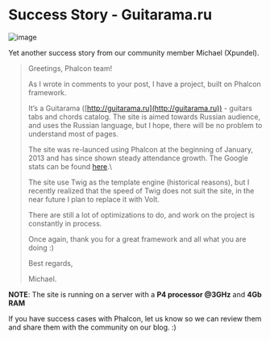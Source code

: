 <!--
slug: success-story-guitarama-ru
date: Thu May 16 2013 10:58:00 GMT-0400 (EDT)
tags: phalcon, successstory, php
title: Success Story - Guitarama.ru
id: 50579084184
link: http://blog.phalconphp.com/post/50579084184/success-story-guitarama-ru
raw: {"blog_name":"phalconphp","id":50579084184,"post_url":"http://blog.phalconphp.com/post/50579084184/success-story-guitarama-ru","slug":"success-story-guitarama-ru","type":"text","date":"2013-05-16 14:58:00 GMT","timestamp":1368716280,"state":"published","format":"html","reblog_key":"HGtXKlhh","tags":["phalcon","successstory","php"],"short_url":"http://tmblr.co/Z6Pumvl6lvEO","highlighted":[],"note_count":2,"title":"Success Story - Guitarama.ru","body":"<div><img alt=\"image\" src=\"http://media.tumblr.com/be220af58dda9b4dd97481a2d2d95349/tumblr_inline_mmwcwoQoYO1qz4rgp.png\"/></div>\n\n<p>Yet another success story from our community member Michael (Xpundel).</p>\n<blockquote>\n<p>Greetings, Phalcon team!</p>\n<p><span>As I wrote in comments to your post, I have a project, built on Phalcon framework.</span></p>\n<p>It&rsquo;s a Guitarama (<a href=\"http://guitarama.ru\">http://guitarama.ru</a>) - guitars tabs and chords catalog. The site is aimed towards Russian audience, and uses the Russian language, but I hope, there will be no problem to understand most of pages.</p>\n<p><span>The site was re-launced using Phalcon at the beginning of January, 2013 and has since shown steady attendance growth. The Google stats can be found <a href=\"https://dl.dropboxusercontent.com/u/134666/Analytics%20guitarama.ru%20Audience%20Overview%2020130101-20130515.pdf\">here</a>.<br/></span></p>\n<p><span>The site use Twig as the template engine (historical reasons), but I recently realized that the speed of Twig does not suit the site, in the near future I plan to replace it with Volt. </span></p>\n<p><span>There are still a lot of optimizations to do, and work on the project is constantly in process.</span></p>\n<p><span>Once again, thank you for a great framework and all what you are doing :)</span></p>\n<p><span>Best regards,</span></p>\n<p>Michael.</p>\n</blockquote>\n<p><strong>NOTE</strong>: The site is running on a server with a <strong>P4 processor @3GHz</strong> and <strong>4Gb RAM</strong></p>\n<p><span>If you have success cases with Phalcon, let us know so we can review them and share them with the community on our blog. :)</span></p>","reblog":{"tree_html":"","comment":"<div><img alt=\"image\" src=\"http://media.tumblr.com/be220af58dda9b4dd97481a2d2d95349/tumblr_inline_mmwcwoQoYO1qz4rgp.png\"></div>\n\n<p>Yet another success story from our community member Michael (Xpundel).</p>\n<blockquote>\n<p>Greetings, Phalcon team!</p>\n<p><span>As I wrote in comments to your post, I have a project, built on Phalcon framework.</span></p>\n<p>It&rsquo;s a Guitarama (<a href=\"http://guitarama.ru\">http://guitarama.ru</a>) - guitars tabs and chords catalog. The site is aimed towards Russian audience, and uses the Russian language, but I hope, there will be no problem to understand most of pages.</p>\n<p><span>The site was re-launced using Phalcon at the beginning of January, 2013 and has since shown steady attendance growth. The Google stats can be found <a href=\"https://dl.dropboxusercontent.com/u/134666/Analytics%20guitarama.ru%20Audience%20Overview%2020130101-20130515.pdf\">here</a>.<br></span></p>\n<p><span>The site use Twig as the template engine (historical reasons), but I recently realized that the speed of Twig does not suit the site, in the near future I plan to replace it with Volt.&nbsp;</span></p>\n<p><span>There are still a lot of optimizations to do, and work on the project is constantly in process.</span></p>\n<p><span>Once again, thank you for a great framework and all what you are doing :)</span></p>\n<p><span>Best regards,</span></p>\n<p>Michael.</p>\n</blockquote>\n<p><strong>NOTE</strong>: The site is running on a server with a <strong>P4 processor @3GHz</strong> and <strong>4Gb RAM</strong></p>\n<p><span>If you have success cases with Phalcon, let us know so we can review them and share them with the community on our blog. :)</span></p>"},"trail":[{"blog":{"name":"phalconphp","theme":{"header_full_width":1117,"header_full_height":426,"header_focus_width":758,"header_focus_height":426,"avatar_shape":"square","background_color":"#FAFAFA","body_font":"Helvetica Neue","header_bounds":"0,937,426,179","header_image":"http://static.tumblr.com/be2b0380984b972b47699d457f4c0ffb/ivjir8a/815nn0qo7/tumblr_static_28z87js742xwowwo0kco04ogs.jpg","header_image_focused":"http://static.tumblr.com/be2b0380984b972b47699d457f4c0ffb/ivjir8a/laHnn0qo9/tumblr_static_tumblr_static_28z87js742xwowwo0kco04ogs_focused_v3.jpg","header_image_scaled":"http://static.tumblr.com/be2b0380984b972b47699d457f4c0ffb/ivjir8a/815nn0qo7/tumblr_static_28z87js742xwowwo0kco04ogs_2048_v2.jpg","header_stretch":true,"link_color":"#529ECC","show_avatar":true,"show_description":true,"show_header_image":true,"show_title":true,"title_color":"#444444","title_font":"Gibson","title_font_weight":"bold"}},"post":{"id":"50579084184"},"content":"<div><img alt=\"image\" src=\"http://media.tumblr.com/be220af58dda9b4dd97481a2d2d95349/tumblr_inline_mmwcwoQoYO1qz4rgp.png\"></div>\n\n<p>Yet another success story from our community member Michael (Xpundel).</p>\n<blockquote>\n<p>Greetings, Phalcon team!</p>\n<p><span>As I wrote in comments to your post, I have a project, built on Phalcon framework.</span></p>\n<p>It’s a Guitarama (<a href=\"http://guitarama.ru\">http://guitarama.ru</a>) - guitars tabs and chords catalog. The site is aimed towards Russian audience, and uses the Russian language, but I hope, there will be no problem to understand most of pages.</p>\n<p><span>The site was re-launced using Phalcon at the beginning of January, 2013 and has since shown steady attendance growth. The Google stats can be found <a href=\"https://dl.dropboxusercontent.com/u/134666/Analytics%20guitarama.ru%20Audience%20Overview%2020130101-20130515.pdf\">here</a>.<br></span></p>\n<p><span>The site use Twig as the template engine (historical reasons), but I recently realized that the speed of Twig does not suit the site, in the near future I plan to replace it with Volt. </span></p>\n<p><span>There are still a lot of optimizations to do, and work on the project is constantly in process.</span></p>\n<p><span>Once again, thank you for a great framework and all what you are doing :)</span></p>\n<p><span>Best regards,</span></p>\n<p>Michael.</p>\n</blockquote>\n<p><strong>NOTE</strong>: The site is running on a server with a <strong>P4 processor @3GHz</strong> and <strong>4Gb RAM</strong></p>\n<p><span>If you have success cases with Phalcon, let us know so we can review them and share them with the community on our blog. :)</span></p>","content_raw":"<div><img alt=\"image\" src=\"http://media.tumblr.com/be220af58dda9b4dd97481a2d2d95349/tumblr_inline_mmwcwoQoYO1qz4rgp.png\"></div>\r\n<p></p>\r\n<p>Yet another success story from our community member Michael (Xpundel).</p>\r\n<blockquote>\r\n<p>Greetings, Phalcon team!</p>\r\n<p><span>As I wrote in comments to your post, I have a project, built on Phalcon framework.</span></p>\r\n<p>It's a Guitarama (<a href=\"http://guitarama.ru\">http://guitarama.ru</a>) - guitars tabs and chords catalog. The site is aimed towards Russian audience, and uses the Russian language, but I hope, there will be no problem to understand most of pages.</p>\r\n<p><span>The site was re-launced using Phalcon at the beginning of January, 2013 and has since shown steady attendance growth. The Google stats can be found <a href=\"https://dl.dropboxusercontent.com/u/134666/Analytics%20guitarama.ru%20Audience%20Overview%2020130101-20130515.pdf\">here</a>.<br></span></p>\r\n<p><span>The site use Twig as the template engine (historical reasons), but I recently realized that the speed of Twig does not suit the site, in the near future I plan to replace it with Volt.&nbsp;</span></p>\r\n<p><span>There are still a lot of optimizations to do, and work on the project is constantly in process.</span></p>\r\n<p><span>Once again, thank you for a great framework and all what you are doing :)</span></p>\r\n<p><span>Best regards,</span></p>\r\n<p>Michael.</p>\r\n</blockquote>\r\n<p><strong>NOTE</strong>: The site is running on a server with a <strong>P4 processor @3GHz</strong> and <strong>4Gb RAM</strong></p>\r\n<p><span>If you have success cases with Phalcon, let us know so we can review them and share them with the community on our blog. :)</span></p>\r\n<p><strong>&nbsp;</strong></p>","is_current_item":true,"is_root_item":true}]}
publish: 2013-05-016
-->


Success Story - Guitarama.ru
============================

![image](http://media.tumblr.com/be220af58dda9b4dd97481a2d2d95349/tumblr_inline_mmwcwoQoYO1qz4rgp.png)

Yet another success story from our community member Michael (Xpundel).

> Greetings, Phalcon team!
>
> As I wrote in comments to your post, I have a project, built on
> Phalcon framework.
>
> It’s a Guitarama ([http://guitarama.ru](http://guitarama.ru)) -
> guitars tabs and chords catalog. The site is aimed towards Russian
> audience, and uses the Russian language, but I hope, there will be no
> problem to understand most of pages.
>
> The site was re-launced using Phalcon at the beginning of January,
> 2013 and has since shown steady attendance growth. The Google stats
> can be found
> [here](https://dl.dropboxusercontent.com/u/134666/Analytics%20guitarama.ru%20Audience%20Overview%2020130101-20130515.pdf).\
>
> The site use Twig as the template engine (historical reasons), but I
> recently realized that the speed of Twig does not suit the site, in
> the near future I plan to replace it with Volt. 
>
> There are still a lot of optimizations to do, and work on the project
> is constantly in process.
>
> Once again, thank you for a great framework and all what you are doing
> :)
>
> Best regards,
>
> Michael.

**NOTE**: The site is running on a server with a **P4 processor @3GHz**
and **4Gb RAM**

If you have success cases with Phalcon, let us know so we can review
them and share them with the community on our blog. :)

